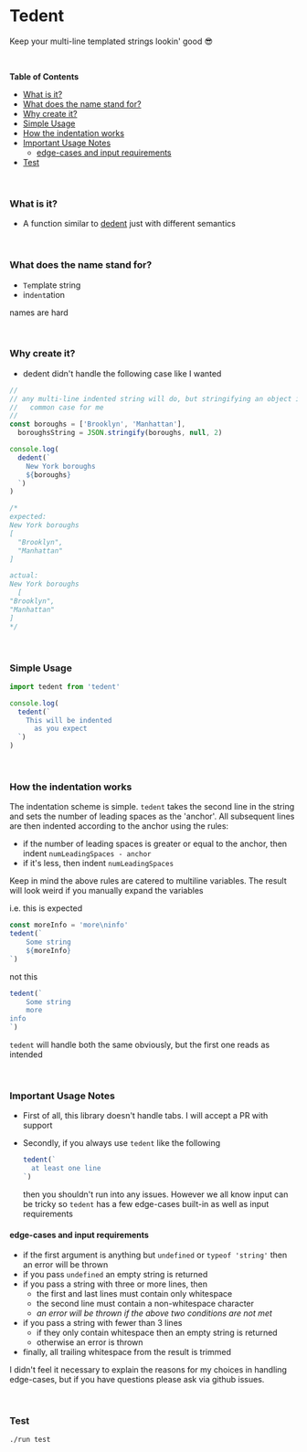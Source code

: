 # Tedent

Keep your multi-line templated strings lookin' good :sunglasses:

<br>

<!-- START doctoc generated TOC please keep comment here to allow auto update -->
<!-- DON'T EDIT THIS SECTION, INSTEAD RE-RUN doctoc TO UPDATE -->

**Table of Contents**

- [What is it?](#what-is-it)
- [What does the name stand for?](#what-does-the-name-stand-for)
- [Why create it?](#why-create-it)
- [Simple Usage](#simple-usage)
- [How the indentation works](#how-the-indentation-works)
- [Important Usage Notes](#important-usage-notes)
  - [edge-cases and input requirements](#edge-cases-and-input-requirements)
- [Test](#test)

<!-- END doctoc generated TOC please keep comment here to allow auto update -->

<br>

### What is it?

- A function similar to [dedent](https://github.com/dmnd/dedent) just with
  different semantics

<br>

### What does the name stand for?

- `Te`mplate string
- in`dent`ation

names are hard

<br>

### Why create it?

- dedent didn't handle the following case like I wanted

```js
//
// any multi-line indented string will do, but stringifying an object is the
//   common case for me
//
const boroughs = ['Brooklyn', 'Manhattan'],
  boroughsString = JSON.stringify(boroughs, null, 2)

console.log(
  dedent(`
    New York boroughs
    ${boroughs}
  `)
)

/*
expected:
New York boroughs
[
  "Brooklyn",
  "Manhattan"
]

actual:
New York boroughs
  [
"Brooklyn",
"Manhattan"
]
*/
```

<br>

### Simple Usage

```js
import tedent from 'tedent'

console.log(
  tedent(`
    This will be indented
      as you expect
  `)
)
```

<br>

### How the indentation works

The indentation scheme is simple. `tedent` takes the second line in the string
and sets the number of leading spaces as the 'anchor'. All subsequent lines are
then indented according to the anchor using the rules:

- if the number of leading spaces is greater or equal to the anchor, then
  indent `numLeadingSpaces - anchor`
- if it's less, then indent `numLeadingSpaces`

Keep in mind the above rules are catered to multiline variables. The result will
look weird if you manually expand the variables

i.e. this is expected

```js
const moreInfo = 'more\ninfo'
tedent(`
    Some string
    ${moreInfo}
`)
```

not this

```js
tedent(`
    Some string
    more
info
`)
```

`tedent` will handle both the same obviously, but the first one reads
as intended

<br>

### Important Usage Notes

- First of all, this library doesn't handle tabs. I will accept a PR
  with support

- Secondly, if you always use `tedent` like the following

  ```js
  tedent(`
    at least one line
  `)
  ```

  then you shouldn't run into any issues. However we all know input can be
  tricky so `tedent` has a few edge-cases built-in as well as input requirements

#### edge-cases and input requirements

- if the first argument is anything but `undefined` or `typeof 'string'` then an error will be thrown
- if you pass `undefined` an empty string is returned
- if you pass a string with three or more lines, then
  - the first and last lines must contain only whitespace
  - the second line must contain a non-whitespace character
  - _an error will be thrown if the above two conditions are not met_
- if you pass a string with fewer than 3 lines
  - if they only contain whitespace then an empty string is returned
  - otherwise an error is thrown
- finally, all trailing whitespace from the result is trimmed

I didn't feel it necessary to explain the reasons for my choices in handling
edge-cases, but if you have questions please ask via github issues.

<br>

### Test

`./run test`
